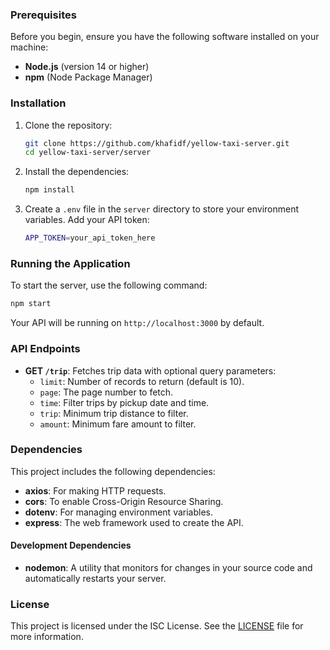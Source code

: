 ### Prerequisites

Before you begin, ensure you have the following software installed on your machine:

- **Node.js** (version 14 or higher)
- **npm** (Node Package Manager)

### Installation

1. Clone the repository:
   ```bash
   git clone https://github.com/khafidf/yellow-taxi-server.git
   cd yellow-taxi-server/server
   ```
2. Install the dependencies:
   ```bash
   npm install
   ```

3. Create a `.env` file in the `server` directory to store your environment variables. Add your API token:
   ```bash
   APP_TOKEN=your_api_token_here
   ```

### Running the Application

To start the server, use the following command:

```bash
npm start
```

Your API will be running on `http://localhost:3000` by default.

### API Endpoints

- **GET `/trip`**: Fetches trip data with optional query parameters:
  - `limit`: Number of records to return (default is 10).
  - `page`: The page number to fetch.
  - `time`: Filter trips by pickup date and time.
  - `trip`: Minimum trip distance to filter.
  - `amount`: Minimum fare amount to filter.

### Dependencies

This project includes the following dependencies:

- **axios**: For making HTTP requests.
- **cors**: To enable Cross-Origin Resource Sharing.
- **dotenv**: For managing environment variables.
- **express**: The web framework used to create the API.

#### Development Dependencies

- **nodemon**: A utility that monitors for changes in your source code and automatically restarts your server.

### License

This project is licensed under the ISC License. See the [LICENSE](LICENSE) file for more information.

